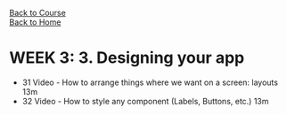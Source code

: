[Back to Course](../index.md)<br>
[Back to Home](../../index.md)<br>

# WEEK 3: 3. Designing your app

* 31 Video - How to arrange things where we want on a screen: layouts 13m
* 32 Video - How to style any component (Labels, Buttons, etc.) 13m
